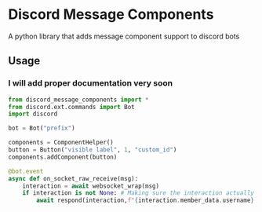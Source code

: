 # Discord Message Components
A python library that adds message component support to discord bots
 

## Usage
### I will add proper documentation very soon
```python
from discord_message_components import *
from discord.ext.commands import Bot
import discord

bot = Bot("prefix")

components = ComponentHelper()
button = Button("visible label", 1, "custom_id")
components.addComponent(button)

@bot.event
async def on_socket_raw_receive(msg):
    interaction = await websocket_wrap(msg)
    if interaction is not None: # Making sure the interaction actually happened and was for message components
        await respond(interaction,f"{interaction.member_data.username} clicked button {components.getFirstComponent(interaction.data.custom_id)}") # This acts just like discord_message_components.send_message, except it requires an interaction, and cannot have a message reference
```